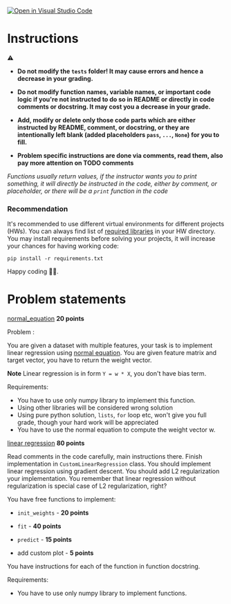 [![Open in Visual Studio Code](https://classroom.github.com/assets/open-in-vscode-c66648af7eb3fe8bc4f294546bfd86ef473780cde1dea487d3c4ff354943c9ae.svg)](https://classroom.github.com/online_ide?assignment_repo_id=9937334&assignment_repo_type=AssignmentRepo)
# Instructions

⚠️

* **Do not modify the `tests` folder! It may cause errors and hence a decrease in your grading.**

* **Do not modify function names, variable names, or important code logic if you're not instructed to do so in README or
  directly in code comments or docstring. It may cost you a decrease in your grade.**

* **Add, modify or delete only those code parts which are either instructed by README, comment, or docstring,
  or they are intentionally left blank (added placeholders `pass`, `...`, `None`) for you to fill.**

* **Problem specific instructions are done via comments, read them, also pay more attention on TODO comments**

*Functions usually return values, if the instructor wants you to print something, it will directly be instructed in the
code, either by comment, or placeholder, or there will be a `print` function in the code*

### Recommendation

It's recommended to use different virtual environments for different projects (HWs).
You can always find list of [required libraries](requirements.txt) in your HW directory.
You may install requirements before solving your projects, it will increase your chances for having working code:

```shell
pip install -r requirements.txt
```

Happy coding 🧑‍💻.

# Problem statements

[normal_equation](normal_equation.py)  **20 points**


Problem :

You are given a dataset with multiple features,
your task is to implement linear regression using [normal equation](http://mlwiki.org/index.php/Normal_Equation).
You are given feature matrix and target vector,
you have to return the weight vector.

**Note**
Linear regression is in form `Y = w * X`, you don't have bias term.

Requirements:

* You have to use only numpy library to implement this function.
* Using other libraries will be considered wrong solution
* Using pure python solution, `lists`, `for` loop etc, won't give you full grade, though your hard work will be
  appreciated
* You have to use the normal equation to compute the weight vector w.

[linear regression](linear_regression.py)  **80 points**


Read comments in the code carefully, main instructions there.
Finish implementation in `CustomLinearRegression` class.
You should implement linear regression using gradient descent.
You should add L2 regularization your implementation.
You remember that linear regression without regularization is special case of L2 regularization, right?

You have free functions to implement:

* `init_weights` - **20 points**
* `fit` - **40 points**
* `predict` - **15 points**

* add custom plot - **5 points**

You have instructions for each of the function in function docstring.

Requirements:

* You have to use only numpy library to implement functions.
